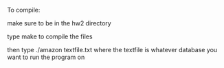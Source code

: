 To compile:

make sure to be in the hw2 directory

type make to compile the files

then type ./amazon textfile.txt where the textfile is whatever database you want to run the program on

